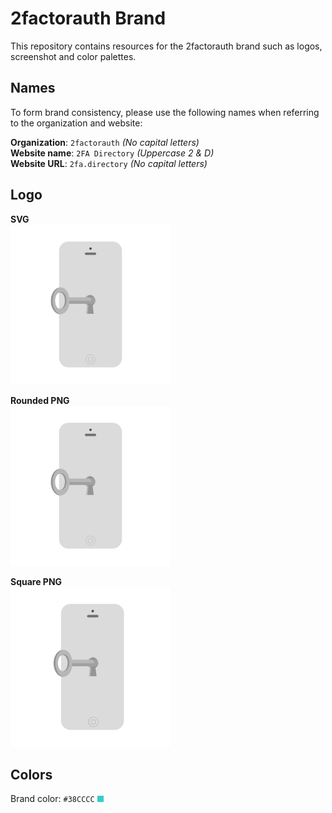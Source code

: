 # 2factorauth Brand

This repository contains resources for the 2factorauth brand such as logos, screenshot and color palettes.

## Names

To form brand consistency, please use the following names when referring to the organization and website:

**Organization**: `2factorauth` _(No capital letters)_  
**Website name**: `2FA Directory` _(Uppercase 2 & D)_  
**Website URL**: `2fa.directory` _(No capital letters)_  

## Logo

**SVG**  
<img src="./logo/icon.svg" width="256" alt="SVG"/>

**Rounded PNG**  
<img src="./logo/icon.png" width="256" alt="PNG Rounded"/>

**Square PNG**  
<img src="./logo/icon_square.png" width="256" alt="PNG Square"/>

## Colors

Brand color: `#38CCCC` ![](data:image/png;base64,iVBORw0KGgoAAAANSUhEUgAAAAoAAAAKCAYAAACNMs+9AAAACXBIWXMAAOw4AADsOAFxK8o4AAAAGXRFWHRTb2Z0d2FyZQB3d3cuaW5rc2NhcGUub3Jnm+48GgAAABhJREFUGJVjtDhz5j8DEYCJGEWjCqmnEACJMALjJ0InRwAAAABJRU5ErkJggg==)
